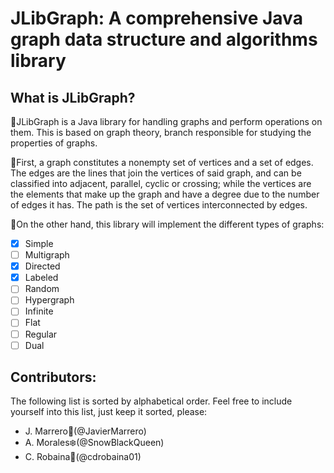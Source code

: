 # JLibGraph: A comprehensive Java graph data structure and algorithms library

## What is JLibGraph?

:small_blue_diamond:JLibGraph is a Java library for handling graphs and perform operations on them. This is based on graph theory, branch responsible for studying the properties of graphs.

:small_blue_diamond:First, a graph constitutes a nonempty set of vertices and a set of edges. The edges are the lines that join the vertices of said graph, and can be classified into adjacent, parallel, cyclic or crossing; while the vertices are the elements that make up the graph and have a degree due to the number of edges it has. The path is the set of vertices interconnected by edges. 

:small_blue_diamond:On the other hand, this library will implement the different types of graphs:
- [X] Simple
- [ ] Multigraph 
- [X] Directed 
- [X] Labeled 
- [ ] Random 
- [ ] Hypergraph 
- [ ] Infinite 
- [ ] Flat 
- [ ] Regular 
- [ ] Dual 

## Contributors:

The following list is sorted by alphabetical order. Feel free to include yourself into this list, just keep it sorted, please:

- J. Marrero:robot:(@JavierMarrero)
- A. Morales:snowflake:(@SnowBlackQueen)
- C. Robaina:evergreen_tree:(@cdrobaina01)
